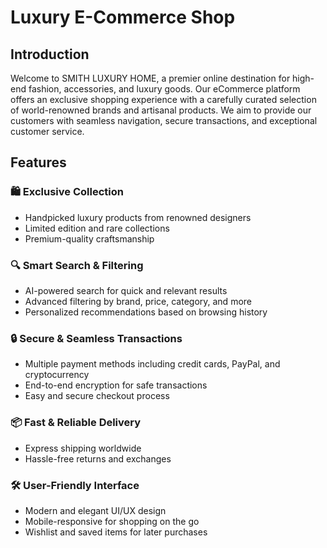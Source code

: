 # Luxury E-Commerce Shop

## Introduction

Welcome to SMITH LUXURY HOME, a premier online destination for high-end fashion, accessories, and luxury goods. Our eCommerce platform offers an exclusive shopping experience with a carefully curated selection of world-renowned brands and artisanal products. We aim to provide our customers with seamless navigation, secure transactions, and exceptional customer service.

## Features

### 🛍️ Exclusive Collection

- Handpicked luxury products from renowned designers
- Limited edition and rare collections
- Premium-quality craftsmanship

### 🔍 Smart Search & Filtering

- AI-powered search for quick and relevant results
- Advanced filtering by brand, price, category, and more
- Personalized recommendations based on browsing history

### 🔒 Secure & Seamless Transactions

- Multiple payment methods including credit cards, PayPal, and cryptocurrency
- End-to-end encryption for safe transactions
- Easy and secure checkout process

### 📦 Fast & Reliable Delivery

- Express shipping worldwide
- Hassle-free returns and exchanges

### 🛠️ User-Friendly Interface

- Modern and elegant UI/UX design
- Mobile-responsive for shopping on the go
- Wishlist and saved items for later purchases
